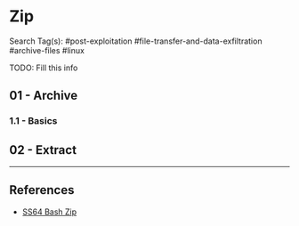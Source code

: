 # Zip

Search Tag(s): #post-exploitation #file-transfer-and-data-exfiltration #archive-files #linux

TODO: Fill this info

## 01 - Archive

### 1.1 - Basics

## 02 - Extract

---
## References

- [SS64 Bash Zip](https://ss64.com/bash/zip.html)